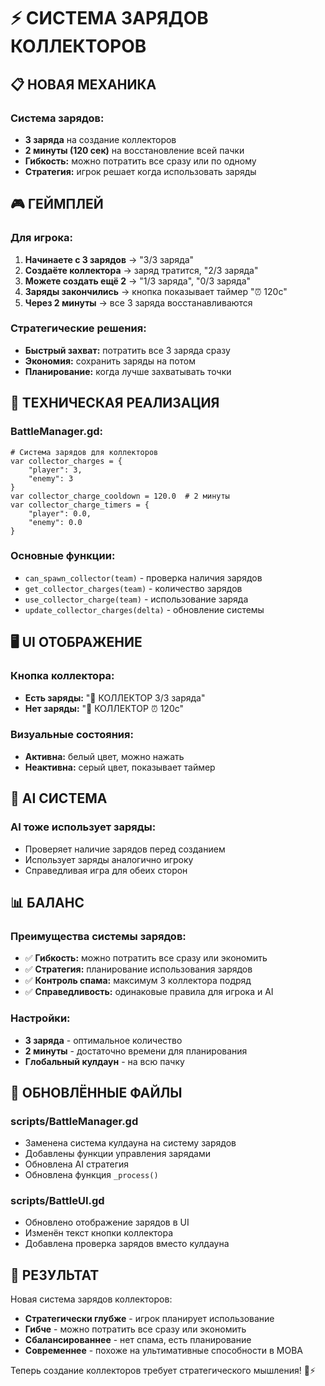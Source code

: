 # ⚡ СИСТЕМА ЗАРЯДОВ КОЛЛЕКТОРОВ

## 📋 **НОВАЯ МЕХАНИКА**

### **Система зарядов:**
- **3 заряда** на создание коллекторов
- **2 минуты (120 сек)** на восстановление всей пачки
- **Гибкость:** можно потратить все сразу или по одному
- **Стратегия:** игрок решает когда использовать заряды

## 🎮 **ГЕЙМПЛЕЙ**

### **Для игрока:**
1. **Начинаете с 3 зарядов** → "3/3 заряда"
2. **Создаёте коллектора** → заряд тратится, "2/3 заряда"
3. **Можете создать ещё 2** → "1/3 заряда", "0/3 заряда"
4. **Заряды закончились** → кнопка показывает таймер "⏰ 120с"
5. **Через 2 минуты** → все 3 заряда восстанавливаются

### **Стратегические решения:**
- **Быстрый захват:** потратить все 3 заряда сразу
- **Экономия:** сохранить заряды на потом
- **Планирование:** когда лучше захватывать точки

## 🔧 **ТЕХНИЧЕСКАЯ РЕАЛИЗАЦИЯ**

### **BattleManager.gd:**
```gdscript
# Система зарядов для коллекторов
var collector_charges = {
	"player": 3,
	"enemy": 3
}
var collector_charge_cooldown = 120.0  # 2 минуты
var collector_charge_timers = {
	"player": 0.0,
	"enemy": 0.0
}
```

### **Основные функции:**
- `can_spawn_collector(team)` - проверка наличия зарядов
- `get_collector_charges(team)` - количество зарядов
- `use_collector_charge(team)` - использование заряда
- `update_collector_charges(delta)` - обновление системы

## 🖥️ **UI ОТОБРАЖЕНИЕ**

### **Кнопка коллектора:**
- **Есть заряды:** "🏃 КОЛЛЕКТОР 3/3 заряда"
- **Нет заряды:** "🏃 КОЛЛЕКТОР ⏰ 120с"

### **Визуальные состояния:**
- **Активна:** белый цвет, можно нажать
- **Неактивна:** серый цвет, показывает таймер

## 🤖 **AI СИСТЕМА**

### **AI тоже использует заряды:**
- Проверяет наличие зарядов перед созданием
- Использует заряды аналогично игроку
- Справедливая игра для обеих сторон

## 📊 **БАЛАНС**

### **Преимущества системы зарядов:**
- ✅ **Гибкость:** можно потратить все сразу или экономить
- ✅ **Стратегия:** планирование использования зарядов
- ✅ **Контроль спама:** максимум 3 коллектора подряд
- ✅ **Справедливость:** одинаковые правила для игрока и AI

### **Настройки:**
- **3 заряда** - оптимальное количество
- **2 минуты** - достаточно времени для планирования
- **Глобальный кулдаун** - на всю пачку

## 🔄 **ОБНОВЛЁННЫЕ ФАЙЛЫ**

### **scripts/BattleManager.gd**
- Заменена система кулдауна на систему зарядов
- Добавлены функции управления зарядами
- Обновлена AI стратегия
- Обновлена функция `_process()`

### **scripts/BattleUI.gd**
- Обновлено отображение зарядов в UI
- Изменён текст кнопки коллектора
- Добавлена проверка зарядов вместо кулдауна

## 🎯 **РЕЗУЛЬТАТ**

Новая система зарядов коллекторов:
- **Стратегически глубже** - игрок планирует использование
- **Гибче** - можно потратить все сразу или экономить
- **Сбалансированнее** - нет спама, есть планирование
- **Современнее** - похоже на ультимативные способности в MOBA

Теперь создание коллекторов требует стратегического мышления! 🧠⚡ 